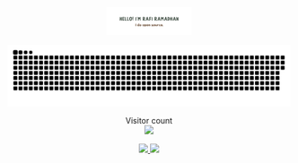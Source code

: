 <p align="center"><img width="30%" alt="Hello, I'm Rafi Ramadhan. I do open source!" src="img/Untitled1425_20230915101247.png" /></p>
<a href=#><img src="contributions.svg"></a>

<p align="center"> 
  Visitor count<br>
  <img src="https://profile-counter.glitch.me/rafrmdhn/count.svg" />
</p>
<p align="center">
<a href="https://github.com/rafrmdhn">
  <img height="180em" src="https://github-readme-stats-eight-theta.vercel.app/api?username=rafrmdhn&show_icons=true&theme=algolia&include_all_commits=true&count_private=true"/>
  <img height="180em" src="https://github-readme-stats-eight-theta.vercel.app/api/top-langs/?username=rafrmdhn&layout=compact&langs_count=8&theme=algolia"/>
</a>
</p>
